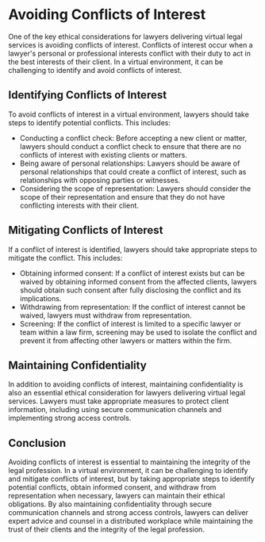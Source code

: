 # Avoiding Conflicts of Interest

One of the key ethical considerations for lawyers delivering virtual legal services is avoiding conflicts of interest. Conflicts of interest occur when a lawyer's personal or professional interests conflict with their duty to act in the best interests of their client. In a virtual environment, it can be challenging to identify and avoid conflicts of interest.

Identifying Conflicts of Interest
---------------------------------

To avoid conflicts of interest in a virtual environment, lawyers should take steps to identify potential conflicts. This includes:

* Conducting a conflict check: Before accepting a new client or matter, lawyers should conduct a conflict check to ensure that there are no conflicts of interest with existing clients or matters.
* Being aware of personal relationships: Lawyers should be aware of personal relationships that could create a conflict of interest, such as relationships with opposing parties or witnesses.
* Considering the scope of representation: Lawyers should consider the scope of their representation and ensure that they do not have conflicting interests with their client.

Mitigating Conflicts of Interest
--------------------------------

If a conflict of interest is identified, lawyers should take appropriate steps to mitigate the conflict. This includes:

* Obtaining informed consent: If a conflict of interest exists but can be waived by obtaining informed consent from the affected clients, lawyers should obtain such consent after fully disclosing the conflict and its implications.
* Withdrawing from representation: If the conflict of interest cannot be waived, lawyers must withdraw from representation.
* Screening: If the conflict of interest is limited to a specific lawyer or team within a law firm, screening may be used to isolate the conflict and prevent it from affecting other lawyers or matters within the firm.

Maintaining Confidentiality
---------------------------

In addition to avoiding conflicts of interest, maintaining confidentiality is also an essential ethical consideration for lawyers delivering virtual legal services. Lawyers must take appropriate measures to protect client information, including using secure communication channels and implementing strong access controls.

Conclusion
----------

Avoiding conflicts of interest is essential to maintaining the integrity of the legal profession. In a virtual environment, it can be challenging to identify and mitigate conflicts of interest, but by taking appropriate steps to identify potential conflicts, obtain informed consent, and withdraw from representation when necessary, lawyers can maintain their ethical obligations. By also maintaining confidentiality through secure communication channels and strong access controls, lawyers can deliver expert advice and counsel in a distributed workplace while maintaining the trust of their clients and the integrity of the legal profession.
